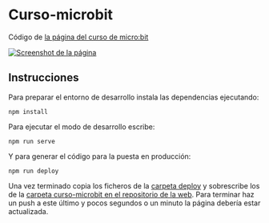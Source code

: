 # Curso-microbit

Código de [la página del curso de micro:bit](https://www.tomellosotech.org/iniciativa/comunidad-microbit-tomelloso/)

[![Screenshot de la página](https://user-images.githubusercontent.com/826965/54861277-e6ee8c80-4d26-11e9-816b-e9b6a588017f.png)](http://www.tomellosotech.org/curso-microbit/)

## Instrucciones

Para preparar el entorno de desarrollo instala las dependencias ejecutando:

`npm install`

Para ejecutar el modo de desarrollo escribe:

`npm run serve`

Y para generar el código para la puesta en producción:

`npm run deploy`

Una vez terminado copia los ficheros de la [carpeta deploy](https://github.com/TomellosoTech/curso-microbit/tree/master/deploy) y sobrescribe los de la [carpeta curso-microbit en el repositorio de la web](https://github.com/TomellosoTech/tomelloso-tech.github.io/tree/master/curso-microbit). Para terminar haz un push a este último y pocos segundos o un minuto la página debería estar actualizada.

